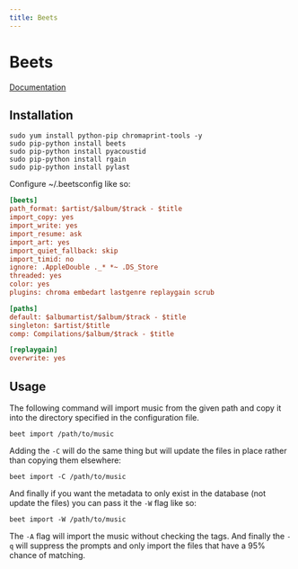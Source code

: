 ```yaml
---
title: Beets
---
```


# Beets

[Documentation][1]

## Installation

```
sudo yum install python-pip chromaprint-tools -y
sudo pip-python install beets
sudo pip-python install pyacoustid
sudo pip-python install rgain
sudo pip-python install pylast
```

Configure ~/.beetsconfig like so:

```ini
[beets]
path_format: $artist/$album/$track - $title
import_copy: yes
import_write: yes
import_resume: ask
import_art: yes
import_quiet_fallback: skip
import_timid: no
ignore: .AppleDouble ._* *~ .DS_Store
threaded: yes
color: yes
plugins: chroma embedart lastgenre replaygain scrub

[paths]
default: $albumartist/$album/$track - $title
singleton: $artist/$title
comp: Compilations/$album/$track - $title

[replaygain]
overwrite: yes
```

## Usage

The following command will import music from the given path and copy it into
the directory specified in the configuration file.

```
beet import /path/to/music
```

Adding the `-C` will do the same thing but will update the files in place
rather than copying them elsewhere:

```
beet import -C /path/to/music
```

And finally if you want the metadata to only exist in the database (not update
the files) you can pass it the `-W` flag like so:

```
beet import -W /path/to/music
```

The `-A` flag will import the music without checking the tags. And finally the
`-q` will suppress the prompts and only import the files that have a 95% chance
of matching.

[1]: http://readthedocs.org/docs/beets/en/1.0b12/index.html

